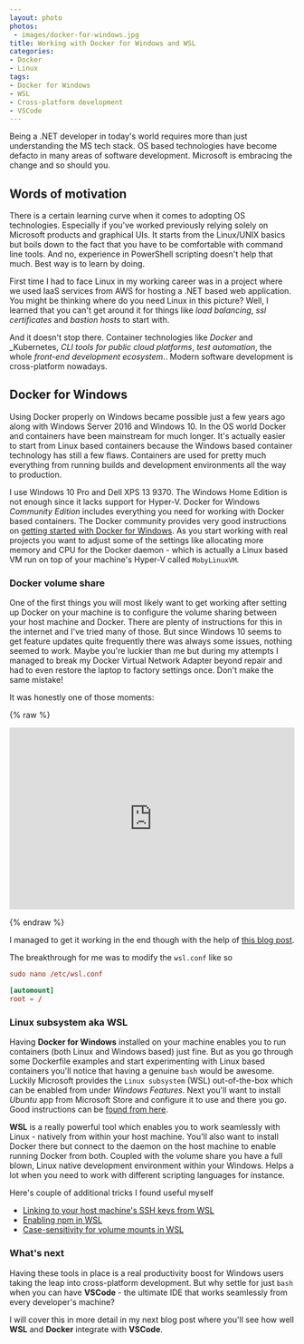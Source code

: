 ```yaml
---
layout: photo
photos:
 - images/docker-for-windows.jpg
title: Working with Docker for Windows and WSL
categories:
- Docker
- Linux
tags:
- Docker for Windows
- WSL
- Cross-platform development
- VSCode
---
```


Being a .NET developer in today's world requires more than just understanding the MS tech stack. OS based technologies have become defacto in many areas of software development. Microsoft is embracing the change and so should you.

<!-- more -->

## Words of motivation

There is a certain learning curve when it comes to adopting OS technologies. Especially if you've worked previously relying solely on Microsoft products and graphical UIs. It starts from the Linux/UNIX basics but boils down to the fact that you have to be comfortable with command line tools. And no, experience in PowerShell scripting doesn't help that much. Best way is to learn by doing.

First time I had to face Linux in my working career was in a project where we used IaaS services from AWS for hosting a .NET based web application. You might be thinking where do you need Linux in this picture? Well, I learned that you can't get around it for things like _load balancing_, _ssl certificates_ and _bastion hosts_ to start with.

And it doesn't stop there. Container technologies like _Docker_ and _Kubernetes, _CLI tools for public cloud platforms_, _test automation_, the whole _front-end development ecosystem_.. Modern software development is cross-platform nowadays.

## Docker for Windows

Using Docker properly on Windows became possible just a few years ago along with Windows Server 2016 and Windows 10. In the OS world Docker and containers have been mainstream for much longer. It's actually easier to start from Linux based containers because the Windows based container technology has still a few flaws. Containers are used for pretty much everything from running builds and development environments all the way to production.

I use Windows 10 Pro and Dell XPS 13 9370. The Windows Home Edition is not enough since it lacks support for Hyper-V. Docker for Windows _Community Edition_ includes everything you need for working with Docker based containers. The Docker community provides very good instructions on [getting started with Docker for Windows](https://docs.docker.com/docker-for-windows/). As you start working with real projects you want to adjust some of the settings like allocating more memory and CPU for the Docker daemon - which is actually a Linux based VM run on top of your machine's Hyper-V called `MobyLinuxVM`.

### Docker volume share

One of the first things you will most likely want to get working after setting up Docker on your machine is to configure the volume sharing between your host machine and Docker. There are plenty of instructions for this in the internet and I've tried many of those. But since Windows 10 seems to get feature updates quite frequently there was always some issues, nothing seemed to work. Maybe you're luckier than me but during my attempts I managed to break my Docker Virtual Network Adapter beyond repair and had to even restore the laptop to factory settings once. Don't make the same mistake!

It was honestly one of those moments:

{% raw %}

<div style='position:relative; padding-bottom:calc(55.00% + 44px)'><iframe src='https://gfycat.com/ifr/ImperturbableGleamingHuman' frameborder='0' scrolling='no' width='100%' height='100%' style='position:absolute;top:0;left:0;' allowfullscreen></iframe></div>

{% endraw %}

I managed to get it working in the end though with the help of [this blog post](https://nickjanetakis.com/blog/setting-up-docker-for-windows-and-wsl-to-work-flawlessly).

The breakthrough for me was to modify the `wsl.conf` like so

```conf
sudo nano /etc/wsl.conf

[automount]
root = /
```

### Linux subsystem aka WSL

Having **Docker for Windows** installed on your machine enables you to run containers (both Linux and Windows based) just fine. But as you go through some Dockerfile examples and start experimenting with Linux based containers you'll notice that having a genuine `bash` would be awesome. Luckily Microsoft provides the `Linux subsystem` (WSL) out-of-the-box which can be enabled from under _Windows Features_. Next you'll want to install _Ubuntu_ app from Microsoft Store and configure it to use and there you go. Good instructions can be [found from here](https://nickjanetakis.com/blog/using-wsl-and-mobaxterm-to-create-a-linux-dev-environment-on-windows).

**WSL** is a really powerful tool which enables you to work seamlessly with Linux - natively from within your host machine. You'll also want to install Docker there but connect to the daemon on the host machine to enable running Docker from both. Coupled with the volume share you have a full blown, Linux native development environment within your Windows. Helps a lot when you need to work with different scripting languages for instance.

Here's couple of additional tricks I found useful myself

* [Linking to your host machine's SSH keys from WSL](https://florianbrinkmann.com/en/3436/ssh-key-and-the-windows-subsystem-for-linux/)
* [Enabling npm in WSL](https://blur.kr/2018/06/19/Resolve-npm-command-issue-on-WSL/)
* [Case-sensitivity for volume mounts in WSL](https://blogs.msdn.microsoft.com/commandline/2018/06/14/improved-per-directory-case-sensitivity-support-in-wsl/)

### What's next

Having these tools in place is a real productivity boost for Windows users taking the leap into cross-platform development. But why settle for just `bash` when you can have **VSCode** - the ultimate IDE that works seamlessly from every developer's machine?

I will cover this in more detail in my next blog post where you'll see how well **WSL** and **Docker** integrate with **VSCode**.
